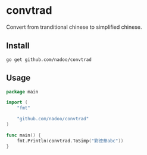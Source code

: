 convtrad
=====

Convert from tranditional chinese to simplified chinese.

## Install

	go get github.com/nadoo/convtrad

## Usage
```Go
package main

import (
	"fmt"

	"github.com/nadoo/convtrad"
)

func main() {
	fmt.Println(convtrad.ToSimp("劉德華abc"))
}
```
